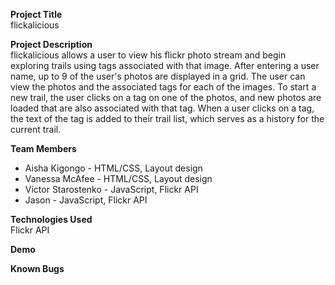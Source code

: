 **Project Title**<br>
flickalicious<br>

**Project Description**<br>
flickalicious allows a user to view his flickr photo stream and begin exploring trails using tags associated with that image. After entering a user name, up to 9 of the user's photos are displayed in a grid. The user can view the photos and the associated tags for each of the images. To start a new trail, the user clicks on a tag on one of the photos, and new photos are loaded that are also associated with that tag. When a user clicks on a tag, the text of the tag is added to their trail list, which serves as a history for the current trail.<br>

**Team Members**<br>
* Aisha Kigongo - HTML/CSS, Layout design<br>
* Vanessa McAfee - HTML/CSS, Layout design<br>
* Victor Starostenko - JavaScript, Flickr API<br>
* Jason - JavaScript, Flickr API<br>

**Technologies Used**<br>
Flickr API<br>

**Demo**<br>

**Known Bugs**
